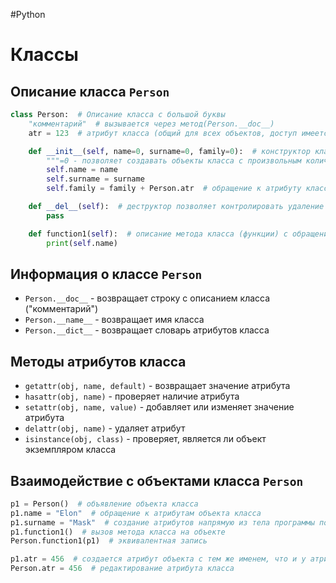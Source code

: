 #Python

# Классы

## Описание класса `Person`

```python
class Person:  # Описание класса с большой буквы
    "комментарий"  # вызывается через метод(Person.__doc__)
    atr = 123  # атрибут класса (общий для всех объектов, доступ имеется только через сам класс)

    def __init__(self, name=0, surname=0, family=0):  # конструктор класса имеет вид __init__
        """=0 - позволяет создавать объекты класса с произвольным количеством аргументов"""
        self.name = name
        self.surname = surname
        self.family = family + Person.atr  # обращение к атрибуту класса происходит через имя класса

    def __del__(self):  # деструктор позволяет контролировать удаление объекта
        pass

    def function1(self):  # описание метода класса (функции) с обращением к объекту класса self
        print(self.name)
```

## Информация о классе `Person`

- `Person.__doc__` - возвращает строку с описанием класса ("комментарий")
- `Person.__name__` - возвращает имя класса
- `Person.__dict__` - возвращает словарь атрибутов класса

## Методы атрибутов класса

- `getattr(obj, name, default)` - возвращает значение атрибута
- `hasattr(obj, name)` - проверяет наличие атрибута
- `setattr(obj, name, value)` - добавляет или изменяет значение атрибута
- `delattr(obj, name)` - удаляет атрибут
- `isinstance(obj, class)` - проверяет, является ли объект экземпляром класса

## Взаимодействие с объектами класса `Person`

```python
p1 = Person()  # объявление объекта класса
p1.name = "Elon"  # обращение к атрибутам объекта класса
p1.surname = "Mask"  # создание атрибутов напрямую из тела программы помимо конструктора
p1.function1()  # вызов метода класса на объекте
Person.function1(p1)  # эквивалентная запись

p1.atr = 456  # создается атрибут объекта с тем же именем, что и у атрибута класса, перекрывает последний
Person.atr = 456  # редактирование атрибута класса
```


